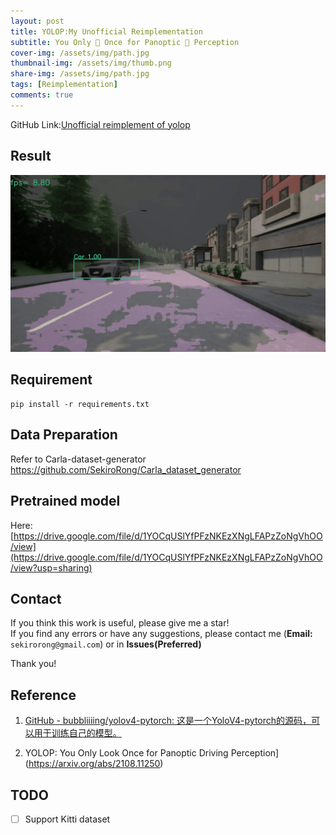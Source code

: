```yaml
---
layout: post
title: YOLOP:My Unofficial Reimplementation
subtitle: You Only 👀 Once for Panoptic 🚗 Perception
cover-img: /assets/img/path.jpg
thumbnail-img: /assets/img/thumb.png
share-img: /assets/img/path.jpg
tags: [Reimplementation]
comments: true
---
```


GitHub Link:[Unofficial reimplement of yolop](https://github.com/SekiroRong/YOLOP)

## Result

![output.gif](/assets/img/yolop.gif)

## Requirement

```
pip install -r requirements.txt
```

## Data Preparation

Refer to Carla-dataset-generator https://github.com/SekiroRong/Carla_dataset_generator

## Pretrained model
Here:
[https://drive.google.com/file/d/1YOCqUSlYfPFzNKEzXNgLFAPzZoNgVhOO/view](https://drive.google.com/file/d/1YOCqUSlYfPFzNKEzXNgLFAPzZoNgVhOO/view?usp=sharing)

## Contact

If you think this work is useful, please give me a star!  
If you find any errors or have any suggestions, please contact me (**Email:** `sekirorong@gmail.com`) or in **Issues(Preferred)**

Thank you!

## Reference

1. [GitHub - bubbliiiing/yolov4-pytorch: 这是一个YoloV4-pytorch的源码，可以用于训练自己的模型。](https://github.com/bubbliiiing/yolov4-pytorch)

2. YOLOP: You Only Look Once for Panoptic Driving Perception](https://arxiv.org/abs/2108.11250)

## TODO

- [ ] Support Kitti dataset
